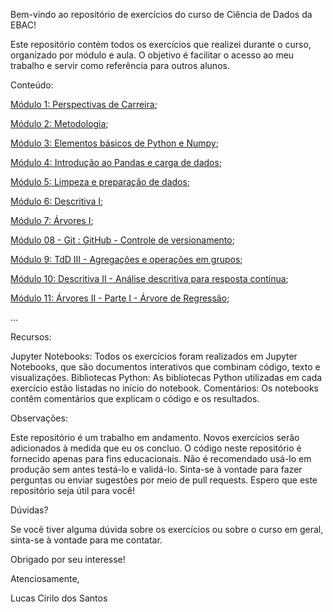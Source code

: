 Bem-vindo ao repositório de exercícios do curso de Ciência de Dados da EBAC!

Este repositório contém todos os exercícios que realizei durante o curso, organizado por módulo e aula. O objetivo é facilitar o acesso ao meu trabalho e servir como referência para outros alunos.

Conteúdo:

[Módulo 1: Perspectivas de Carreira](https://github.com/dslucascirilo/EBAC/tree/main/Data%20Science/Mo%CC%81dulo%2001%20-%20Perspectivas%20de%20Carreira);

[Módulo 2: Metodologia](https://github.com/dslucascirilo/EBAC/tree/main/Data%20Science/Mo%CC%81dulo%2002%20-%20Metodologia/Classifica%C3%A7%C3%A3o%20de%20cr%C3%A9dito%20-%20Part.%201);

[Módulo 3: Elementos básicos de Python e Numpy](https://github.com/dslucascirilo/EBAC/tree/main/Data%20Science/Mo%CC%81dulo%2003%20-%20Elementos%20ba%CC%81sicos%20de%20Python%20e%20Numpy);

[Módulo 4: Introdução ao Pandas e carga de dados](https://github.com/dslucascirilo/EBAC/tree/main/Data%20Science/Mo%CC%81dulo%2004%20-%20Introduc%CC%A7a%CC%83o%20ao%20Pandas%20e%20carga%20de%20dados);

[Módulo 5: Limpeza e preparação de dados](https://github.com/dslucascirilo/EBAC/tree/main/Data%20Science/Mo%CC%81dulo%2005%20-%20Limpeza%20e%20preparac%CC%A7a%CC%83o%20de%20dados);

[Módulo 6: Descritiva I](https://github.com/dslucascirilo/EBAC/tree/main/Data%20Science/M%C3%B3dulo%2006%20-%20Descritiva%20I);

[Módulo 7: Árvores I](https://github.com/dslucascirilo/EBAC/tree/main/Data%20Science/M%C3%B3dulo%2007%20-%20%C3%81rvores%20I);

[Módulo 08 - Git : GitHub - Controle de versionamento](https://github.com/dslucascirilo/EBAC/tree/main/Data%20Science/M%C3%B3dulo%2008%20-%20Git%20%3A%20GitHub%20-%20Controle%20de%20versionamento);

[Módulo 9: TdD III - Agregações e operações em grupos](https://github.com/dslucascirilo/EBAC/tree/main/Data%20Science/M%C3%B3dulo%2009%20-%20TdD%20III%20-%20Agrega%C3%A7%C3%B5es%20e%20opera%C3%A7%C3%B5es%20em%20grupos);

[Módulo 10: Descritiva II - Análise descritiva para resposta contínua](https://github.com/dslucascirilo/EBAC/tree/main/Data%20Science/M%C3%B3dulo%2010%20-%20Descritiva%20II%20-%20An%C3%A1lise%20descritiva%20para%20resposta%20cont%C3%ADnua);

[Módulo 11: Árvores II - Parte I - Árvore de Regressão](https://github.com/dslucascirilo/EBAC/tree/main/Data%20Science/M%C3%B3dulo%2011%20-%20A%CC%81rvores%20II%20(Parte%20I%20-%20a%CC%81rvore%20de%20regressa%CC%83o));

...

Recursos:

Jupyter Notebooks: Todos os exercícios foram realizados em Jupyter Notebooks, que são documentos interativos que combinam código, texto e visualizações. Bibliotecas Python: As bibliotecas Python utilizadas em cada exercício estão listadas no início do notebook. Comentários: Os notebooks contêm comentários que explicam o código e os resultados.

Observações:

Este repositório é um trabalho em andamento. Novos exercícios serão adicionados à medida que eu os concluo. O código neste repositório é fornecido apenas para fins educacionais. Não é recomendado usá-lo em produção sem antes testá-lo e validá-lo. Sinta-se à vontade para fazer perguntas ou enviar sugestões por meio de pull requests. Espero que este repositório seja útil para você!

Dúvidas?

Se você tiver alguma dúvida sobre os exercícios ou sobre o curso em geral, sinta-se à vontade para me contatar.

Obrigado por seu interesse!

Atenciosamente,

Lucas Cirilo dos Santos
